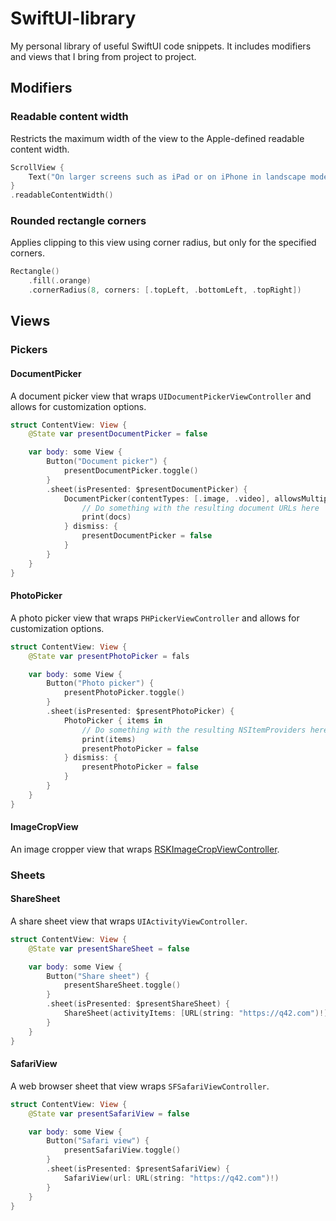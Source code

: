 # SwiftUI-library

My personal library of useful SwiftUI code snippets.
It includes modifiers and views that I bring from project to project.

## Modifiers

### Readable content width

Restricts the maximum width of the view to the Apple-defined readable content width.

```swift
ScrollView {
    Text("On larger screens such as iPad or on iPhone in landscape mode, this view's width is restricted to the readable content guides.")
}
.readableContentWidth()
```

### Rounded rectangle corners

Applies clipping to this view using corner radius, but only for the specified corners.

```swift
Rectangle()
    .fill(.orange)
    .cornerRadius(8, corners: [.topLeft, .bottomLeft, .topRight])
```

## Views

### Pickers

#### DocumentPicker

A document picker view that wraps `UIDocumentPickerViewController` and allows for customization options.

```swift
struct ContentView: View {
    @State var presentDocumentPicker = false

    var body: some View {
        Button("Document picker") {
            presentDocumentPicker.toggle()
        }
        .sheet(isPresented: $presentDocumentPicker) {
            DocumentPicker(contentTypes: [.image, .video], allowsMultipleSelection: true) { docs in
                // Do something with the resulting document URLs here
                print(docs)
            } dismiss: {
                presentDocumentPicker = false
            }
        }
    }
}
```

#### PhotoPicker

A photo picker view that wraps `PHPickerViewController` and allows for customization options.

```swift
struct ContentView: View {
    @State var presentPhotoPicker = fals

    var body: some View {
        Button("Photo picker") {
            presentPhotoPicker.toggle()
        }
        .sheet(isPresented: $presentPhotoPicker) {
            PhotoPicker { items in
                // Do something with the resulting NSItemProviders here
                print(items) 
                presentPhotoPicker = false
            } dismiss: {
                presentPhotoPicker = false
            }
        }
    }
}
```

#### ImageCropView

An image cropper view that wraps [RSKImageCropViewController](https://github.com/ruslanskorb/RSKImageCropper).

### Sheets

#### ShareSheet

A share sheet view that wraps `UIActivityViewController`.

```swift
struct ContentView: View {
    @State var presentShareSheet = false

    var body: some View {
        Button("Share sheet") {
            presentShareSheet.toggle()
        }
        .sheet(isPresented: $presentShareSheet) {
            ShareSheet(activityItems: [URL(string: "https://q42.com")!])
        }
    }
}
```

#### SafariView

A web browser sheet that view wraps `SFSafariViewController`.

```swift
struct ContentView: View {
    @State var presentSafariView = false

    var body: some View {
        Button("Safari view") {
            presentSafariView.toggle()
        }
        .sheet(isPresented: $presentSafariView) {
            SafariView(url: URL(string: "https://q42.com")!)
        }
    }
}
```
